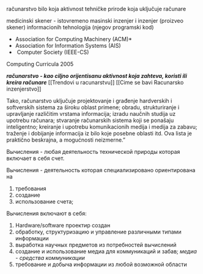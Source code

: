 računarstvo bilo koja aktivnost tehničke prirode koja uključuje računare

medicinski skener - istovremeno masinski inzenjer i inzenjer (proizveo skener) informacionih tehnologija (njegov programski kod)

* Association for Computing Machinery (ACM)*
* Association for Information Systems (AIS)
*  Computer Society (IEEE-CS)

Computing Curricula 2005

***računarstvo - kao ciljno orijentisanu aktivnost koja zahteva, koristi ili kreira računare***
[[Trendovi u racunarstvu]]
[[Cime se bavi Racunarsko inzenjerstvo]]

Tako, računarstvo uključuje projektovanje i građenje hardverskih i softverskih sistema za široku oblast primene; obradu, strukturiranje i upravljanje različitim vrstama informacija; izradu naučnih studija uz upotrebu računara; stvaranje računarskih sistema koji se ponašaju inteligentno; kreiranje i upotrebu komunikacionih medija i medija za zabavu; traženje i dobijanje informacija iz bilo koje posebne oblasti itd. Ova lista je praktično beskrajna, a mogućnosti neizmerne.”

Вычисления - любая деятельность технической природы которая включает в себя счет.

Вычисления - деятельность которая специализировано ориентирована на
1) требования
2) создание
3) использование
счета;

Вычисления включают в себя:
1) Hardware/software проектир создан
2) обработку, структуризацию и управление различными типами информации
3) выработка научных предметов из потребностей вычислений
4) создание и использование медиа для коммуникаций и забав; *медиа - средства коммуникации*
5) требование и добыча информации из любой возможной области
